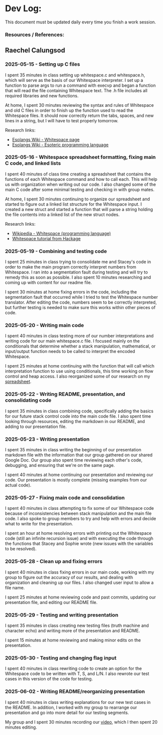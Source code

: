 # Dev Log:

This document must be updated daily every time you finish a work session.

### Resources / References:



## Raechel Calungsod

### 2025-05-15 - Setting up C files
I spent 35 minutes in class setting up whitespace.c and whitespace.h,
which will serve as the basis of our Whitespace interpreter. I set up
a function to parse args to run a command with execvp and began a
function that will read the file containing Whitespace text. The .h
file includes all required libraries and new functions.

At home, I spent 30 minutes reviewing the syntax and rules of Whitespace
and old C files in order to finish up the function used to read the 
Whitespace files. It should now correctly return the tabs, spaces, and new
lines in a string, but I will have to test properly tomorrow.

Research links:
- [Esolangs Wiki - Whitespace page](https://esolangs.org/wiki/Whitespace)
- [Esolangs Wiki - Esoteric programming language](https://esolangs.org/wiki/Esoteric_programming_language)

### 2025-05-16 - Whitespace spreadsheet formatting, fixing main C code, and linked lists
I spent 40 minutes of class time creating a spreadsheet that contains 
the functions of each Whitespace command and how to call each. This will
help us with organization when writing out our code. I also changed some of
the main C code after some minimal testing and checking in with group mates.

At home, I spent 30 minutes continuing to organize our spreadsheet and started
to figure out a linked list structure for the Whitespace input. I created a
new struct and started a function that will parse a string holding the file
contents into a linked list of the new struct nodes.

Research links:
- [Wikipedia - Whitespace (programming language)](https://en.wikipedia.org/wiki/Whitespace_(programming_language))
- [Whitespace tutorial from Hackage](https://hackage.haskell.org/package/whitespace-0.4/src/docs/tutorial.html)


### 2025-05-19 - Combining and testing code
I spent 25 minutes in class trying to consolidate me and Stacey's code in order to
make the main program correctly interpret numbers from Whitespace. I ran into 
a segmentation fault during testing and will try to remedy this as soon as possible.
I also spent 10 minutes researching and coming up with content for our readme file.

I spent 30 minutes at home fixing errors in the code, including the segmentation 
fault that occurred while I tried to test the Whitespace number translator. After
editing the code, numbers seem to be correctly interpreted, but further testing
is needed to make sure this works within other pieces of code.

### 2025-05-20 - Writing main code
I spent 40 minutes in class testing more of our number interpretations and writing 
code for our main whitespace.c file. I focused mainly on the conditionals that determine
whether a stack manipulation, mathematical, or input/output function needs to be called
to interpret the encoded Whitespace.

I spent 25 minutes at home continuing with the function that will call which 
interpretation function to use using conditionals, this time working on flow
control and heap access. I also reorganized some of our research on my [spreadsheet](https://docs.google.com/spreadsheets/d/14W82Xnd7GLH7q-C042Vcj3EvOX9cQKRK27DrdMsMLZk/edit?usp=sharing).

### 2025-05-22 - Writing README, presentation, and consolidating code
I spent 35 minutes in class combining code, specifically adding the basics for our
future stack control code into the main code file. I also spent time looking through
resources, editing the markdown in our README, and adding to our presentation file.

### 2025-05-23 - Writing presentation
I spent 35 minutes in class writing the beginning of our presentation markdown file
with the information that our group gathered on our shared Google Doc. Our group also
spent time reviewing each other's code, debugging, and ensuring that we're on the same page.

I spent 40 minutes at home continuing our presentation and reviewing our code. Our presentation
is mostly complete (missing examples from our actual code).

### 2025-05-27 - Fixing main code and consolidation
I spent 40 minutes in class attempting to fix some of our Whitespace code because of
inconsistencies between stack manipulation and the main file code. I also spoke to
group members to try and help with errors and decide what to write for the presentation.

I spent an hour at home resolving errors with printing out the Whitespace code (still an 
infinite recursion issue) and with executing the code through the functions that Stacey 
and Sophie wrote (new issues with the variables to be resolved).

### 2025-05-28 - Clean up and fixing errors
I spent 40 minutes in class fixing errors in our main code, working with my group to
figure out the accuracy of our results, and dealing with organization and cleaning up our 
files. I also changed user input to allow a file name.

I spent 25 minutes at home reviewing code and past commits, updating our presentation file,
and editing our README file.

### 2025-05-29 - Testing and writing presentation
I spent 35 minutes in class creating new testing files (truth machine and character echo)
and writing more of the presentation and README.

I spent 15 minutes at home reviewing and making minor edits on the presentation.

### 2025-05-30 - Testing and changing flag input
I spent 40 minutes in class rewriting code to create an option for the Whitespace code to be
written with T, S, and L/N. I also rewrote our test cases in this version of the code for 
testing.

### 2025-06-02 - Writing README/reorganizing presentation
I spent 40 minutes in class writing explanations for our new test cases in the README. In
addition, I worked with my group to rearrange our presentation and go into more detail for
our testing segments.

My group and I spent 30 minutes recording our [video](https://www.youtube.com/watch?v=cDo-Dnvu3rs), which I then spent 20 minutes editing.
